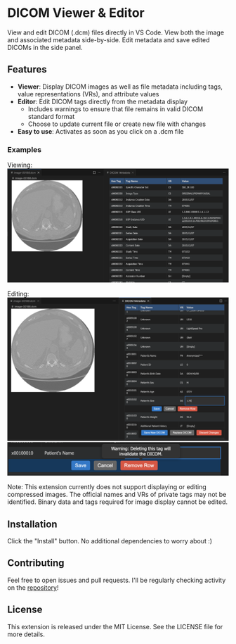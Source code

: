 # DICOM Viewer & Editor

View and edit DICOM (.dcm) files directly in VS Code. View both the image and associated metadata side-by-side. Edit metadata and save edited DICOMs in the side panel.

## Features

- **Viewer**: Display DICOM images as well as file metadata including tags, value representations (VRs), and attribute values
- **Editor**: Edit DICOM tags directly from the metadata display
    - Includes warnings to ensure that file remains in valid DICOM standard format
    - Choose to update current file or create new file with changes
- **Easy to use**: Activates as soon as you click on a .dcm file

### Examples
Viewing:
![example1](https://raw.githubusercontent.com/alaramartin/dicom-viewer/refs/heads/main/media/images/example-dicom.png)

Editing:
![example2](https://raw.githubusercontent.com/alaramartin/dicom-viewer/refs/heads/main/media/images/example-dicom-edit.png)
![example3](https://raw.githubusercontent.com/alaramartin/dicom-viewer/refs/heads/main/media/images/example-dicom-warning.png)

Note: This extension currently does not support displaying or editing compressed images. The official names and VRs of private tags may not be identified. Binary data and tags required for image display cannot be edited.


## Installation

Click the "Install" button. No additional dependencies to worry about :)


## Contributing

Feel free to open issues and pull requests. I'll be regularly checking activity on the [repository](https://github.com/alaramartin/dicom-viewer)!


## License

This extension is released under the MIT License. See the LICENSE file for more details.